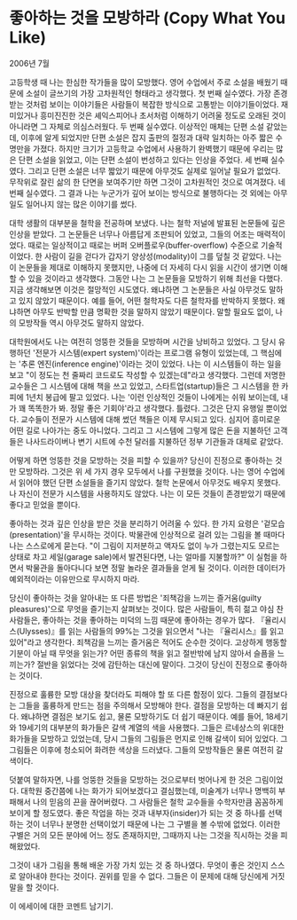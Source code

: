 # 좋아하는 것을 모방하라 (Copy What You Like)

2006년 7월

고등학생 때 나는 한심한 작가들을 많이 모방했다. 영어 수업에서 주로 소설을 배웠기 때문에 소설이 글쓰기의 가장 고차원적인 형태라고 생각했다. 첫 번째 실수였다. 가장 존경받는 것처럼 보이는 이야기들은 사람들이 복잡한 방식으로 고통받는 이야기들이었다. 재미있거나 흥미진진한 것은 셰익스피어나 초서처럼 이해하기 어려울 정도로 오래된 것이 아니라면 그 자체로 의심스러웠다. 두 번째 실수였다. 이상적인 매체는 단편 소설 같았는데, 이후에 알게 되었지만 단편 소설은 잡지 출판의 절정과 대략 일치하는 아주 짧은 수명만을 가졌다. 하지만 크기가 고등학교 수업에서 사용하기 완벽했기 때문에 우리는 많은 단편 소설을 읽었고, 이는 단편 소설이 번성하고 있다는 인상을 주었다. 세 번째 실수였다. 그리고 단편 소설은 너무 짧았기 때문에 아무것도 실제로 일어날 필요가 없었다. 무작위로 잘린 삶의 한 단면을 보여주기만 하면 그것이 고차원적인 것으로 여겨졌다. 네 번째 실수였다. 그 결과 나는 누군가가 깊어 보이는 방식으로 불행하다는 것 외에는 아무 일도 일어나지 않는 많은 이야기를 썼다.

대학 생활의 대부분을 철학을 전공하며 보냈다. 나는 철학 저널에 발표된 논문들에 깊은 인상을 받았다. 그 논문들은 너무나 아름답게 조판되어 있었고, 그들의 어조는 매력적이었다. 때로는 일상적이고 때로는 버퍼 오버플로우(buffer-overflow) 수준으로 기술적이었다. 한 사람이 길을 걷다가 갑자기 양상성(modality)이 그를 덮칠 것 같았다. 나는 이 논문들을 제대로 이해하지 못했지만, 나중에 더 자세히 다시 읽을 시간이 생기면 이해할 수 있을 것이라고 생각했다. 그동안 나는 그 논문들을 모방하기 위해 최선을 다했다. 지금 생각해보면 이것은 절망적인 시도였다. 왜냐하면 그 논문들은 사실 아무것도 말하고 있지 않았기 때문이다. 예를 들어, 어떤 철학자도 다른 철학자를 반박하지 못했다. 왜냐하면 아무도 반박할 만큼 명확한 것을 말하지 않았기 때문이다. 말할 필요도 없이, 나의 모방작들 역시 아무것도 말하지 않았다.

대학원에서도 나는 여전히 엉뚱한 것들을 모방하며 시간을 낭비하고 있었다. 그 당시 유행하던 '전문가 시스템(expert system)'이라는 프로그램 유형이 있었는데, 그 핵심에는 '추론 엔진(inference engine)'이라는 것이 있었다. 나는 이 시스템들이 하는 일을 보고 "이 정도는 천 줄짜리 코드로도 작성할 수 있겠는데"라고 생각했다. 그런데 저명한 교수들은 그 시스템에 대해 책을 쓰고 있었고, 스타트업(startup)들은 그 시스템을 한 카피에 1년치 봉급에 팔고 있었다. 나는 '이런 인상적인 것들이 나에게는 쉬워 보이는데, 내가 꽤 똑똑한가 봐. 정말 좋은 기회야'라고 생각했다. 틀렸다. 그것은 단지 유행일 뿐이었다. 교수들이 전문가 시스템에 대해 썼던 책들은 이제 무시되고 있다. 심지어 흥미로운 어떤 길로 나아가는 중도 아니었다. 그리고 그 시스템에 그렇게 많은 돈을 지불하던 고객들은 나사드라이버나 변기 시트에 수천 달러를 지불하던 정부 기관들과 대체로 같았다.

어떻게 하면 엉뚱한 것을 모방하는 것을 피할 수 있을까? 당신이 진정으로 좋아하는 것만 모방하라. 그것은 위 세 가지 경우 모두에서 나를 구원했을 것이다. 나는 영어 수업에서 읽어야 했던 단편 소설들을 즐기지 않았다. 철학 논문에서 아무것도 배우지 못했다. 나 자신이 전문가 시스템을 사용하지도 않았다. 나는 이 모든 것들이 존경받았기 때문에 좋다고 믿었을 뿐이다.

좋아하는 것과 깊은 인상을 받은 것을 분리하기 어려울 수 있다. 한 가지 요령은 '겉모습(presentation)'을 무시하는 것이다. 박물관에 인상적으로 걸려 있는 그림을 볼 때마다 나는 스스로에게 묻는다. "이 그림이 지저분하고 액자도 없이 누가 그렸는지도 모르는 상태로 차고 세일(garage sale)에서 발견된다면, 나는 얼마를 지불할까?" 이 실험을 하면서 박물관을 돌아다니다 보면 정말 놀라운 결과들을 얻게 될 것이다. 이러한 데이터가 예외적이라는 이유만으로 무시하지 마라.

당신이 좋아하는 것을 알아내는 또 다른 방법은 '죄책감을 느끼는 즐거움(guilty pleasures)'으로 무엇을 즐기는지 살펴보는 것이다. 많은 사람들이, 특히 젊고 야심 찬 사람들은, 좋아하는 것을 좋아하는 미덕의 느낌 때문에 좋아하는 경우가 많다. 『율리시스(Ulysses)』를 읽는 사람들의 99%는 그것을 읽으면서 "나는 『율리시스』를 읽고 있어"라고 생각한다. 죄책감을 느끼는 즐거움은 적어도 순수한 것이다. 고상하게 행동할 기분이 아닐 때 무엇을 읽는가? 어떤 종류의 책을 읽고 절반밖에 남지 않아서 슬픔을 느끼는가? 절반을 읽었다는 것에 감탄하는 대신에 말이다. 그것이 당신이 진정으로 좋아하는 것이다.

진정으로 훌륭한 모방 대상을 찾더라도 피해야 할 또 다른 함정이 있다. 그들의 결점보다는 그들을 훌륭하게 만드는 점을 주의해서 모방해야 한다. 결점을 모방하는 데 빠지기 쉽다. 왜냐하면 결점은 보기도 쉽고, 물론 모방하기도 더 쉽기 때문이다. 예를 들어, 18세기와 19세기의 대부분의 화가들은 갈색 계열의 색을 사용했다. 그들은 르네상스의 위대한 화가들을 모방하고 있었는데, 당시 그들의 그림들은 먼지로 인해 갈색이 되어 있었다. 그 그림들은 이후에 청소되어 화려한 색상을 드러냈다. 그들의 모방작들은 물론 여전히 갈색이다.

덧붙여 말하자면, 나를 엉뚱한 것들을 모방하는 것으로부터 벗어나게 한 것은 그림이었다. 대학원 중간쯤에 나는 화가가 되어보겠다고 결심했는데, 미술계가 너무나 명백히 부패해서 나의 믿음의 끈을 끊어버렸다. 그 사람들은 철학 교수들을 수학자만큼 꼼꼼하게 보이게 할 정도였다. 좋은 작업을 하는 것과 내부자(insider)가 되는 것 중 하나를 선택하는 것이 너무나 분명한 선택이었기 때문에 나는 그 구별을 볼 수밖에 없었다. 이러한 구별은 거의 모든 분야에 어느 정도 존재하지만, 그때까지 나는 그것을 직시하는 것을 피해왔었다.

그것이 내가 그림을 통해 배운 가장 가치 있는 것 중 하나였다. 무엇이 좋은 것인지 스스로 알아내야 한다는 것이다. 권위를 믿을 수 없다. 그들은 이 문제에 대해 당신에게 거짓말을 할 것이다.

이 에세이에 대한 코멘트 남기기.